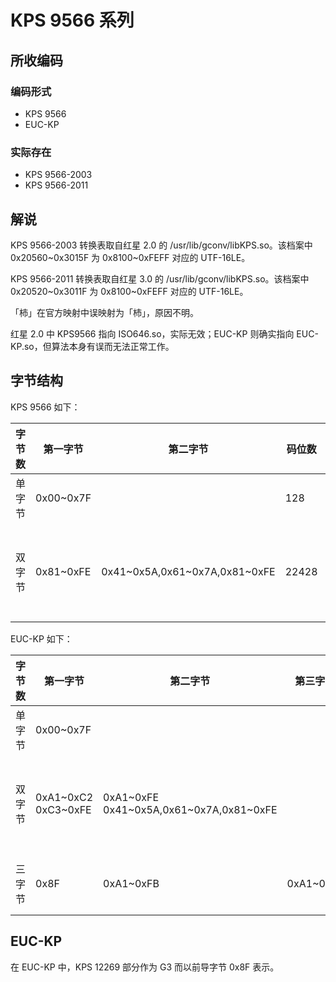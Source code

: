 # KPS 9566 系列
## 所收编码
### 编码形式
- KPS 9566
- EUC-KP

### 实际存在
- KPS 9566-2003
- KPS 9566-2011

## 解说
KPS 9566-2003 转换表取自红星 2.0 的 /usr/lib/gconv/libKPS.so。该档案中 0x20560\~0x3015F 为 0x8100~0xFEFF 对应的 UTF-16LE。

KPS 9566-2011 转换表取自红星 3.0 的 /usr/lib/gconv/libKPS.so。该档案中 0x20520\~0x3011F 为 0x8100~0xFEFF 对应的 UTF-16LE。

「柿」在官方映射中误映射为「杮」，原因不明。

红星 2.0 中 KPS9566 指向 ISO646.so，实际无效；EUC-KP 则确实指向 EUC-KP.so，但算法本身有误而无法正常工作。

## 字节结构
KPS 9566 如下：

|字节数|第一字节|第二字节|码位数|注释|
|-|-|-|-|-|
|单字节|0x00\~0x7F||128||
|双字节|0x81\~0xFE|0x41\~0x5A,0x61~0x7A,0x81\~0xFE|22428|KPS 9566-2011 中实际使用 20594 个。|

EUC-KP 如下：

|字节数|第一字节|第二字节|第三字节|码位数|注释|
|-|-|-|-|-|-|
|单字节|0x00\~0x7F|||128||
|双字节|0xA1\~0xC2<br>0xC3\~0xFE|0xA1\~0xFE<br>0x41\~0x5A,0x61~0x7A,0x81\~0xFE||13876|KPS 9566-2011 中实际使用 12101 个。|
|三字节|0x8F|0xA1\~0xFB|0xA1\~0xFE|8554|实际使用 8493 个。|

## EUC-KP
在 EUC-KP 中，KPS 12269 部分作为 G3 而以前导字节 0x8F 表示。
